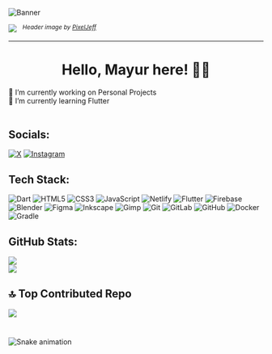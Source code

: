 ![Banner](https://64.media.tumblr.com/4da998fa345d2c148fc92dedff9a8b65/83096ff748c57324-49/s2048x3072/fc883f870d53e6333aebd2e940f504056a1c418e.gifv)

[![](https://visitcount.itsvg.in/api?id=bhonde&icon=5&color=11)](https://visitcount.itsvg.in)  &nbsp; <sup> _Header image by <a href="https://pixeljeff.tumblr.com">PixelJeff</a>_ </sup>

---

<h1 align="center"> Hello, Mayur here! 👋🏾 </h1>

🔭 I’m currently working on Personal Projects<br>🌱 I’m currently learning Flutter<br><br>

## Socials:

[![X](https://img.shields.io/badge/X-black.svg?logo=X&logoColor=white)](https://x.com/_bhonde) [![Instagram](https://img.shields.io/badge/Instagram-%23E4405F.svg?logo=Instagram&logoColor=white)](https://instagram.com/mb.wtf)

## Tech Stack:

![Dart](https://img.shields.io/badge/dart-%230175C2.svg?style=flat&logo=dart&logoColor=white) ![HTML5](https://img.shields.io/badge/html5-%23E34F26.svg?style=flat&logo=html5&logoColor=white) ![CSS3](https://img.shields.io/badge/css3-%231572B6.svg?style=flat&logo=css3&logoColor=white) ![JavaScript](https://img.shields.io/badge/javascript-%23323330.svg?style=flat&logo=javascript&logoColor=%23F7DF1E) ![Netlify](https://img.shields.io/badge/netlify-%23000000.svg?style=flat&logo=netlify&logoColor=#00C7B7) ![Flutter](https://img.shields.io/badge/Flutter-%2302569B.svg?style=flat&logo=Flutter&logoColor=white) ![Firebase](https://img.shields.io/badge/firebase-a08021?style=flat&logo=firebase&logoColor=ffcd34) ![Blender](https://img.shields.io/badge/blender-%23F5792A.svg?style=flat&logo=blender&logoColor=white) ![Figma](https://img.shields.io/badge/figma-%23F24E1E.svg?style=flat&logo=figma&logoColor=white) ![Inkscape](https://img.shields.io/badge/Inkscape-e0e0e0?style=flat&logo=inkscape&logoColor=080A13) ![Gimp](https://img.shields.io/badge/Gimp-657D8B?style=flat&logo=gimp&logoColor=FFFFFF) ![Git](https://img.shields.io/badge/git-%23F05033.svg?style=flat&logo=git&logoColor=white) ![GitLab](https://img.shields.io/badge/gitlab-%23181717.svg?style=flat&logo=gitlab&logoColor=white) ![GitHub](https://img.shields.io/badge/github-%23121011.svg?style=flat&logo=github&logoColor=white) ![Docker](https://img.shields.io/badge/docker-%230db7ed.svg?style=flat&logo=docker&logoColor=white) ![Gradle](https://img.shields.io/badge/Gradle-02303A.svg?style=flat&logo=Gradle&logoColor=white)

## GitHub Stats:

![](https://github-readme-stats.vercel.app/api?username=bhonde&theme=catppuccin_mocha&hide_border=true&include_all_commits=true&count_private=true)<br/>
![](https://github-readme-streak-stats.herokuapp.com/?user=bhonde&theme=catppuccin_mocha&hide_border=true)<br/>


## 🔝 Top Contributed Repo

![](https://github-contributor-stats.vercel.app/api?username=bhonde&limit=5&theme=catppuccin_mocha&combine_all_yearly_contributions=true)

<!-- Proudly created with GPRM ( https://gprm.itsvg.in ) -->



###

<br clear="both">

<img src="https://raw.githubusercontent.com/maurodesouza/maurodesouza/output/snake.svg" alt="Snake animation" />

###
